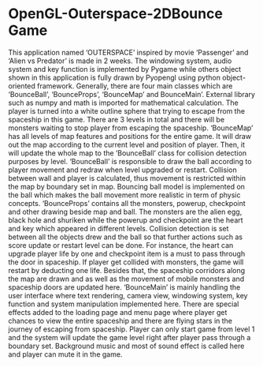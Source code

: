 # OpenGL-Outerspace-2DBounce Game
This application named ‘OUTERSPACE’ inspired by movie ‘Passenger’ and ‘Alien vs Predator’ is made in 2 weeks. 
The windowing system, audio system and key function is implemented by Pygame while others object shown in this application is fully drawn by Pyopengl using python object-oriented framework. Generally, there are four main classes which are ‘BounceBall’, ‘BounceProps’, ‘BounceMap’ and BounceMain’. External library such as numpy and math is imported for mathematical calculation. The player is turned into a white outline sphere that trying to escape from the spaceship in this game. There are 3 levels in total and there will be monsters waiting to stop player from escaping the spaceship.
‘BounceMap’ has all levels of map features and positions for the entire game. It will draw out the map according to the current level and position of player. Then, it will update the whole map to the ‘BounceBall’ class for collision detection purposes by level.
‘BounceBall’ is responsible to draw the ball according to player movement and redraw when level upgraded or restart. Collision between wall and player is calculated, thus movement is restricted within the map by boundary set in map. Bouncing ball model is implemented on the ball which makes the ball movement more realistic in term of physic concepts.
‘BounceProps’ contains all the monsters, powerup, checkpoint and other drawing beside map and ball. The monsters are the alien egg, black hole and shuriken while the powerup and checkpoint are the heart and key which appeared in different levels. Collision detection is set between all the objects drew and the ball so that further actions such as score update or restart level can be done. For instance, the heart can upgrade player life by one and checkpoint item is a must to pass through the door in spaceship. If player get collided with monsters, the game will restart by deducting one life. Besides that, the spaceship corridors along the map are drawn and as well as the movement of mobile monsters and spaceship doors are updated here.
‘BounceMain’ is mainly handling the user interface where text rendering, camera view, windowing system, key function and system manipulation implemented here. There are special effects added to the loading page and menu page where player get chances to view the entire spaceship and there are flying stars in the journey of escaping from spaceship. Player can only start game from level 1 and the system will update the game level right after player pass through a boundary set. Background music and most of sound effect is called here and player can mute it in the game.
